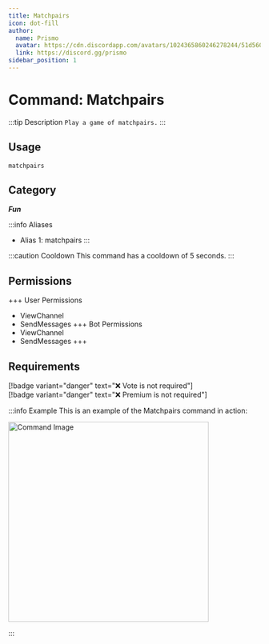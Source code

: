 ```yaml
---
title: Matchpairs
icon: dot-fill
author:
  name: Prismo
  avatar: https://cdn.discordapp.com/avatars/1024365860246278244/51d5603eff69376da9a21e86b07a75bd.png?size=2048
  link: https://discord.gg/prismo
sidebar_position: 1
---
```



# Command: Matchpairs

:::tip Description
`Play a game of matchpairs.`
:::

## Usage

```
matchpairs
```

## Category

_**Fun**_

:::info Aliases
- Alias 1: matchpairs
:::

:::caution Cooldown
This command has a cooldown of 5 seconds.
:::

## Permissions

+++ User Permissions
- ViewChannel
- SendMessages
+++ Bot Permissions
- ViewChannel
- SendMessages
+++

## Requirements

[!badge variant="danger" text="❌ Vote is not required"]  
[!badge variant="danger" text="❌ Premium is not required"]

:::info Example
This is an example of the Matchpairs command in action:

<img src="https://i.imgur.com/6LeGxNQ.png" alt="Command Image" width="400"/>

:::

